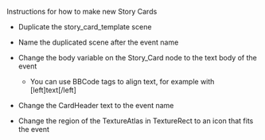 Instructions for how to make new Story Cards


- Duplicate the story_card_template scene

- Name the duplicated scene after the event name

- Change the body variable on the Story_Card node to the text body of the event
	- You can use BBCode tags to align text, for example with [left]text[/left]
	
- Change the CardHeader text to the event name

- Change the region of the TextureAtlas in TextureRect to an icon that fits the event
